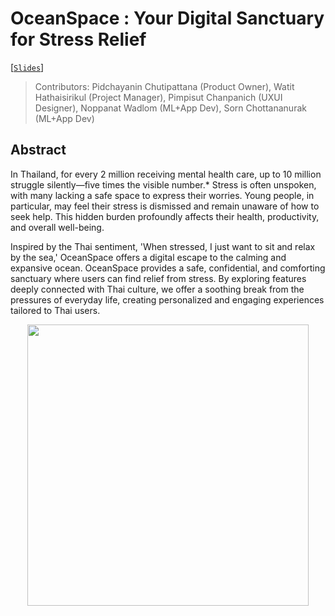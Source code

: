 # OceanSpace : Your Digital Sanctuary for Stress Relief
[[`Slides`]([https://docs.google.com/presentation/d/1SYrwaG1NZG6Y9XAi7taLR1qRVkXYm1_9JMq0fs7TaeQ/edit?usp=sharing](https://www.figma.com/deck/TlA4E86wSU4GRxtJ0nB0XD))]

> Contributors: Pidchayanin Chutipattana (Product Owner), Watit Hathaisirikul (Project Manager), Pimpisut Chanpanich (UXUI Designer), Noppanat Wadlom (ML+App Dev), Sorn Chottananurak (ML+App Dev)


## Abstract
In Thailand, for every 2 million receiving mental health care, up to 10 million struggle silently—five times the visible number.* Stress is often unspoken, with many lacking a safe space to express their worries. Young people, in particular, may feel their stress is dismissed and remain unaware of how to seek help. This hidden burden profoundly affects their health, productivity, and overall well-being.

Inspired by the Thai sentiment, 'When stressed, I just want to sit and relax by the sea,' OceanSpace offers a digital escape to the calming and expansive ocean. OceanSpace provides a safe, confidential, and comforting sanctuary where users can find relief from stress. By exploring features deeply connected with Thai culture, we offer a soothing break from the pressures of everyday life, creating personalized and engaging experiences tailored to Thai users.

<p align="center">
<img src="image/covariate_shift.png" height=450>
</p>


<!-- ## Results -->

<!-- ### Game: `MS PacMan` -->

<!-- Here's a GIF of the agent playing `MS PacMan`:

![Agent Playing](assets/pacman.gif) -->


